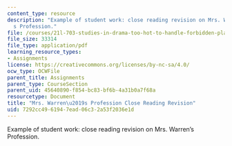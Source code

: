 ```yaml
---
content_type: resource
description: "Example of student work: close reading revision on Mrs. Warren\u2019\
  s Profession."
file: /courses/21l-703-studies-in-drama-too-hot-to-handle-forbidden-plays-in-modern-america-fall-2008/7292cc4961947ead06c32a53f2036e1d_warencl_readrev.pdf
file_size: 33314
file_type: application/pdf
learning_resource_types:
- Assignments
license: https://creativecommons.org/licenses/by-nc-sa/4.0/
ocw_type: OCWFile
parent_title: Assignments
parent_type: CourseSection
parent_uid: 45640890-f854-bc83-bf6b-4a31b0a7f68a
resourcetype: Document
title: "Mrs. Warren\u2019s Profession Close Reading Revision"
uid: 7292cc49-6194-7ead-06c3-2a53f2036e1d
---
```

Example of student work: close reading revision on Mrs. Warren’s Profession.